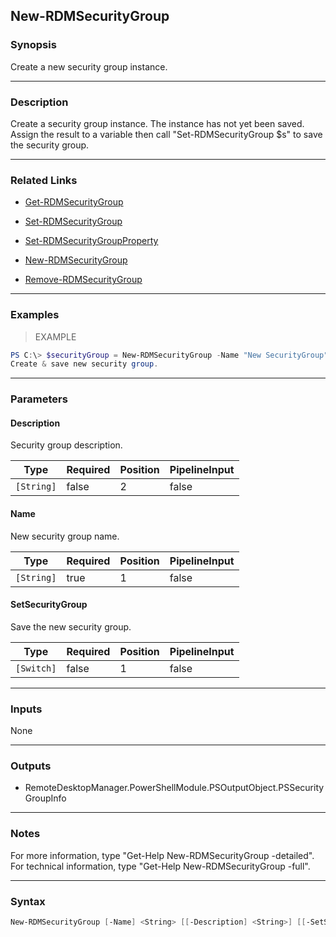 New-RDMSecurityGroup
--------------------

### Synopsis
Create a new security group instance.

---

### Description

Create a security group instance. The instance has not yet been saved. Assign the result to a variable then call "Set-RDMSecurityGroup $s" to save the security group.

---

### Related Links
* [Get-RDMSecurityGroup](Get-RDMSecurityGroup)

* [Set-RDMSecurityGroup](Set-RDMSecurityGroup)

* [Set-RDMSecurityGroupProperty](Set-RDMSecurityGroupProperty)

* [New-RDMSecurityGroup](New-RDMSecurityGroup)

* [Remove-RDMSecurityGroup](Remove-RDMSecurityGroup)

---

### Examples
> EXAMPLE

```PowerShell
PS C:\> $securityGroup = New-RDMSecurityGroup -Name "New SecurityGroup" ;Set-RDMSecurityGroup $securityGroup
Create & save new security group.
```

---

### Parameters
#### **Description**
Security group description.

|Type      |Required|Position|PipelineInput|
|----------|--------|--------|-------------|
|`[String]`|false   |2       |false        |

#### **Name**
New security group name.

|Type      |Required|Position|PipelineInput|
|----------|--------|--------|-------------|
|`[String]`|true    |1       |false        |

#### **SetSecurityGroup**
Save the new security group.

|Type      |Required|Position|PipelineInput|
|----------|--------|--------|-------------|
|`[Switch]`|false   |1       |false        |

---

### Inputs
None

---

### Outputs
* RemoteDesktopManager.PowerShellModule.PSOutputObject.PSSecurityGroupInfo

---

### Notes
For more information, type "Get-Help New-RDMSecurityGroup -detailed". For technical information, type "Get-Help New-RDMSecurityGroup -full".

---

### Syntax
```PowerShell
New-RDMSecurityGroup [-Name] <String> [[-Description] <String>] [[-SetSecurityGroup]] [<CommonParameters>]
```
